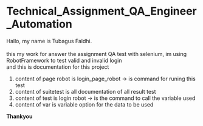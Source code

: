 # Technical_Assignment_QA_Engineer_Automation <br />

Hallo, my name is Tubagus Faldhi.<br />
<br /> 
this my work for answer the assignment QA test with selenium, im  using RobotFramework to test valid and invalid login <br />
and this is documentation for this project <br />

1. content of  page robot is login_page_robot -> is command for runing this test <br />
2. content of  suitetest is all documentation of all result test <br />
3. content of  test is login robot -> is the command to call the variable used <br />
4. content of  var is variable option for the data to be used <br />

**Thankyou**

